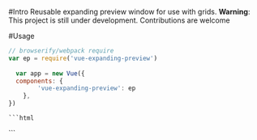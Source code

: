 #Intro
Reusable expanding preview window for use with grids.
__Warning__: This project is still under development. Contributions are welcome

#Usage
```js
// browserify/webpack require
var ep = require('vue-expanding-preview')
  
  var app = new Vue({
  components: {
        'vue-expanding-preview': ep
    },
})
```

    ```html
<vue-expanding-preview :selector-id.sync='/**-1 for not shown, set to your id of the item to insert after **/'>
    <div slot='content'>
    </div>
</vue-expanding-preview>
```
